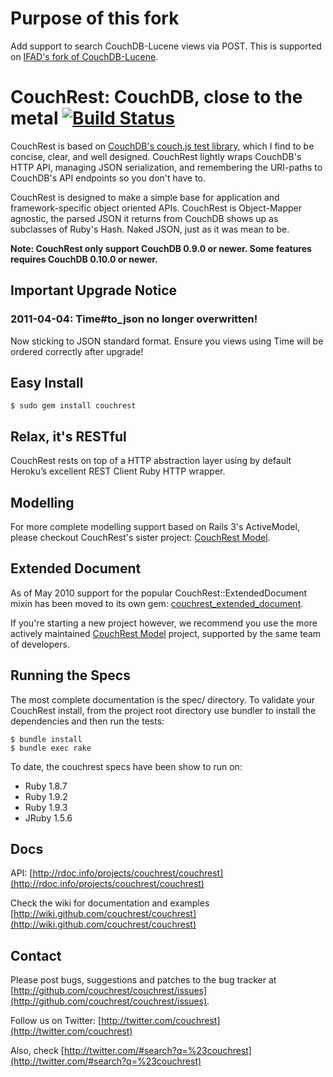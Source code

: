 # Purpose of this fork

Add support to search CouchDB-Lucene views via POST. This is supported on
[IFAD's fork of CouchDB-Lucene](https://github.com/ifad/couchdb-lucene).

# CouchRest: CouchDB, close to the metal [![Build Status](https://travis-ci.org/couchrest/couchrest.png)](https://travis-ci.org/couchrest/couchrest)

CouchRest is based on [CouchDB's couch.js test
library](http://svn.apache.org/repos/asf/couchdb/trunk/share/www/script/couch.js),
which I find to be concise, clear, and well designed. CouchRest lightly wraps
CouchDB's HTTP API, managing JSON serialization, and remembering the URI-paths
to CouchDB's API endpoints so you don't have to.

CouchRest is designed to make a simple base for application and framework-specific object oriented APIs. CouchRest is Object-Mapper agnostic, the parsed JSON it returns from CouchDB shows up as subclasses of Ruby's Hash. Naked JSON, just as it was mean to be.

**Note: CouchRest only support CouchDB 0.9.0 or newer. Some features requires CouchDB 0.10.0 or newer.**

## Important Upgrade Notice

### 2011-04-04: Time#to_json no longer overwritten!

Now sticking to JSON standard format. Ensure you views using Time will be ordered correctly after upgrade!

## Easy Install

    $ sudo gem install couchrest
   
## Relax, it's RESTful

CouchRest rests on top of a HTTP abstraction layer using by default Heroku’s excellent REST Client Ruby HTTP wrapper.

## Modelling

For more complete modelling support based on Rails 3's ActiveModel, please checkout CouchRest's sister project: [CouchRest Model](https://github.com/couchrest/couchrest_model).

## Extended Document

As of May 2010 support for the popular CouchRest::ExtendedDocument mixin has been moved to its own gem: [couchrest_extended_document](http://github.com/couchrest/couchrest_extended_document).

If you're starting a new project however, we recommend you use the more actively maintained [CouchRest Model](https://github.com/couchrest/couchrest_model) project, supported by the same team of developers.

## Running the Specs

The most complete documentation is the spec/ directory. To validate your
CouchRest install, from the project root directory use bundler to install 
the dependencies and then run the tests:

    $ bundle install
    $ bundle exec rake

To date, the couchrest specs have been show to run on:

 * Ruby 1.8.7
 * Ruby 1.9.2
 * Ruby 1.9.3
 * JRuby 1.5.6

## Docs

API: [http://rdoc.info/projects/couchrest/couchrest](http://rdoc.info/projects/couchrest/couchrest)

Check the wiki for documentation and examples [http://wiki.github.com/couchrest/couchrest](http://wiki.github.com/couchrest/couchrest)

## Contact

Please post bugs, suggestions and patches to the bug tracker at [http://github.com/couchrest/couchrest/issues](http://github.com/couchrest/couchrest/issues).

Follow us on Twitter: [http://twitter.com/couchrest](http://twitter.com/couchrest)

Also, check [http://twitter.com/#search?q=%23couchrest](http://twitter.com/#search?q=%23couchrest)

